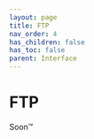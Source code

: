 ```yaml
---
layout: page
title: FTP
nav_order: 4
has_children: false
has_toc: false
parent: Interface
---
```


# FTP

Soon™